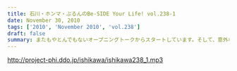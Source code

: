 ```yaml
---
title: 石川・ホンマ・ぶるんのBe-SIDE Your Life! vol.238-1
date: November 30, 2010
tags: ['2010', 'November 2010', 'vol.238']
draft: false
summary: またもやとんでもないオープニングトークからスタートしています。そして、意外な人物？？の楽曲がかかります。曲がかかる番組になってきた！？NAMAE
---
```


http://project-phi.ddo.jp/ishikawa/ishikawa238_1.mp3